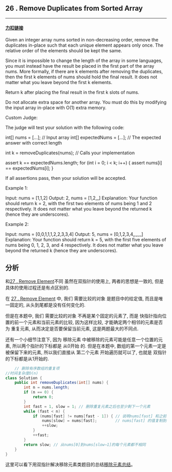 ## 26 . Remove Duplicates from Sorted Array

------

#### [力扣链接](https://leetcode-cn.com/problems/remove-duplicates-from-sorted-array/)
Given an integer array nums sorted in non-decreasing order, remove the duplicates in-place such that each unique element appears only once. The relative order of the elements should be kept the same.

Since it is impossible to change the length of the array in some languages, you must instead have the result be placed in the first part of the array nums. More formally, if there are k elements after removing the duplicates, then the first k elements of nums should hold the final result. It does not matter what you leave beyond the first k elements.

Return k after placing the final result in the first k slots of nums.

Do not allocate extra space for another array. You must do this by modifying the input array in-place with O(1) extra memory.

Custom Judge:

The judge will test your solution with the following code:

int[] nums = [...]; // Input array
int[] expectedNums = [...]; // The expected answer with correct length

int k = removeDuplicates(nums); // Calls your implementation

assert k == expectedNums.length;
for (int i = 0; i < k; i++) {
    assert nums[i] == expectedNums[i];
}

If all assertions pass, then your solution will be accepted.

 

Example 1:

Input: nums = [1,1,2]
Output: 2, nums = [1,2,_]
Explanation: Your function should return k = 2, with the first two elements of nums being 1 and 2 respectively.
It does not matter what you leave beyond the returned k (hence they are underscores).

Example 2:

Input: nums = [0,0,1,1,1,2,2,3,3,4]
Output: 5, nums = [0,1,2,3,4,_,_,_,_,_]
Explanation: Your function should return k = 5, with the first five elements of nums being 0, 1, 2, 3, and 4 respectively.
It does not matter what you leave beyond the returned k (hence they are underscores).

## 分析
和[27 . Remove Element](https://leetcode-cn.com/problems/remove-element/)不同
虽然在双指针的使用上, 两者的思想是一致的, 但是具体的使用过程还是有点区别的.

在 [27 . Remove Element](https://leetcode-cn.com/problems/remove-element/) 中, 我们 需要比较的对象 是题目中的给定值, 而且是唯一固定的, 从头到尾都是没有任何变化的.

但是在本题中, 我们 需要比较的对象 不再是某个固定的元素了, 而是 快指针指向位置的前一个元素和当前元素的比较, 因为这样比较, 才能确定两个相邻的元素是否为 重复元素, 从而决定是否要保留当前元素, 这是两题最大的不同点.

还有一个小细节注意下, 因为 移除元素 中被移除的元素可能是任意一个位置的元素, 所以两个指针的下标都是 从0开始 的. 但是在本题中, 数组的第一个元素一定是被保留下来的元素, 所以我们直接从 第二个元素 开始遍历就可以了, 也就是 双指针的下标都是从1开始的.

```java
	// 删除有序数组的重复项
//时间复杂度O(n)
class Solution {
    public int removeDuplicates(int[] nums) {
        int n = nums.length;
        if (n == 0) {
            return 0;
        }
        int fast = 1, slow = 1; // 删除重复元素之后也至少剩下一个元素
        while (fast < n) {
            if (nums[fast] != nums[fast - 1]) { // 说明nums[fast] 和之前的元素都不同
                nums[slow] = nums[fast];        // nums[fast] 的值复制到 nums[slow]
                ++slow;
            }
            ++fast;
        }
        return slow; // 从nums[0]到nums[slow−1]的每个元素都不相同
    }
}

```
这里可以看下用双指针解决移除元素类题目的总结[移除元素总结](https://github.com/gg-dot/MyLeetcodeTrip/tree/master/attainment/%E7%A7%BB%E9%99%A4%E5%85%83%E7%B4%A0%E6%80%BB%E7%BB%93)。

